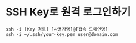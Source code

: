 # SSH Key로 원격 로그인하기

```
ssh -i [Key 경로] [사용자명]@[접속 도메인명]
ssh -i ~/.ssh/your-key.pem user@domain.com
```